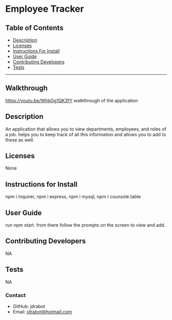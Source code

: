 # Employee Tracker

## Table of Contents

- [Description](#installation)
- [Licenses](#licenses)
- [Instructions For Install](#instructionsForInstall)
- [User Guide](#userGuide)
- [Contributing Developers](#contributingDevelopers)
- [Tests](#tests)

---

## Walkthrough

https://youtu.be/WhbGg1QK3fY walkthrough of the application

## Description

An application that allows you to view departments, employees, and roles of a job. helps you to keep track of all this information and allows you to add to these as well.

## Licenses

None

## Instructions for Install

npm i inquirer, npm i express, npm i mysql, npm i counsole.table

## User Guide

run npm start. from there follow the prompts on the screen to view and add.

## Contributing Developers

NA

## Tests

NA

### Contact

- GitHub: jdrabot
- Email: jdrabot@hotmail.com
